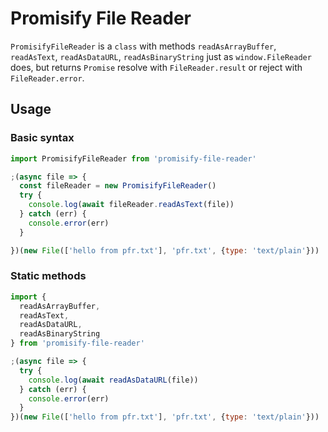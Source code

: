 # Promisify File Reader

`PromisifyFileReader` is a `class` with methods `readAsArrayBuffer`, `readAsText`, `readAsDataURL`, `readAsBinaryString` just as `window.FileReader` does, but returns `Promise` resolve with `FileReader.result` or reject with `FileReader.error`.

## Usage

### Basic syntax

```js
import PromisifyFileReader from 'promisify-file-reader'

;(async file => {
  const fileReader = new PromisifyFileReader()
  try {
    console.log(await fileReader.readAsText(file))
  } catch (err) {
    console.error(err)
  }

})(new File(['hello from pfr.txt'], 'pfr.txt', {type: 'text/plain'}))
```

### Static methods

```js
import {
  readAsArrayBuffer,
  readAsText,
  readAsDataURL,
  readAsBinaryString
} from 'promisify-file-reader'

;(async file => {
  try {
    console.log(await readAsDataURL(file))
  } catch (err) {
    console.error(err)
  }
})(new File(['hello from pfr.txt'], 'pfr.txt', {type: 'text/plain'}))
```